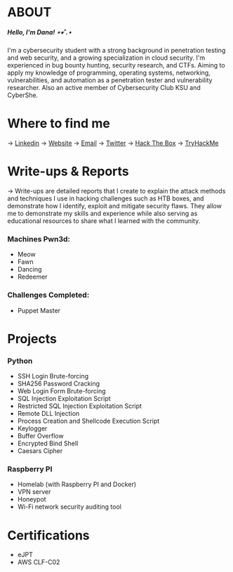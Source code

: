 # ABOUT
##### Hello, I'm Dana! ⋆⭒˚.⋆
I'm a cybersecurity student with a strong background in penetration testing and web security, and a growing specialization in cloud security. I'm experienced in bug bounty hunting, security research, and CTFs. Aiming to apply my knowledge of programming, operating systems, networking, vulnerabilities, and automation as a penetration tester and vulnerability researcher. Also an active member of Cybersecurity Club KSU and CyberShe. 



# Where to find me
-> [Linkedin](https://www.linkedin.com/in/dana-alakail/)
-> [Website](https://aaaklld.github.io)
-> [Email](mailto:dana.alakail@gmail.com)
-> [Twitter](https://x.com/aaakllld)
-> [Hack The Box](https://app.hackthebox.com/profile/2579503)
-> [TryHackMe](https://tryhackme.com/p/aaaklld) 



# Write-ups & Reports 
 -> Write-ups are detailed reports that I create to explain the attack methods and techniques I use in hacking challenges such as HTB boxes, and demonstrate how I identify, exploit and mitigate security flaws. They allow me to demonstrate my skills and experience while also serving as educational resources to share what I learned with the community. 

### Machines Pwn3d:
- Meow 
- Fawn
- Dancing 
- Redeemer 

### Challenges Completed: 
- Puppet Master 



# Projects
### Python
- SSH Login Brute-forcing 
- SHA256 Password Cracking
- Web Login Form Brute-forcing
- SQL Injection Exploitation Script
- Restricted SQL Injection Exploitation Script
- Remote DLL Injection 
- Process Creation and Shellcode Execution Script 
- Keylogger 
- Buffer Overflow 
- Encrypted Bind Shell 
- Caesars Cipher 

### Raspberry PI
- Homelab (with Raspberry PI and Docker)
- VPN server  
- Honeypot
- Wi-Fi network security auditing tool



# Certifications
- eJPT 
- AWS CLF-C02
